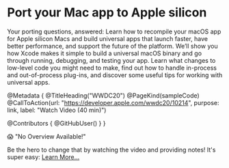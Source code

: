# Port your Mac app to Apple silicon

Your porting questions, answered: Learn how to recompile your macOS app for Apple silicon Macs and build universal apps that launch faster, have better performance, and support the future of the platform. We’ll show you how Xcode makes it simple to build a universal macOS binary and go through running, debugging, and testing your app. Learn what changes to low-level code you might need to make, find out how to handle in-process and out-of-process plug-ins, and discover some useful tips for working with universal apps.

@Metadata {
   @TitleHeading("WWDC20")
   @PageKind(sampleCode)
   @CallToAction(url: "https://developer.apple.com/wwdc20/10214", purpose: link, label: "Watch Video (40 min)")

   @Contributors {
      @GitHubUser(<replace this with your GitHub handle>)
   }
}

😱 "No Overview Available!"

Be the hero to change that by watching the video and providing notes! It's super easy:
 [Learn More…](https://wwdcnotes.github.io/WWDCNotes/documentation/wwdcnotes/contributing)
